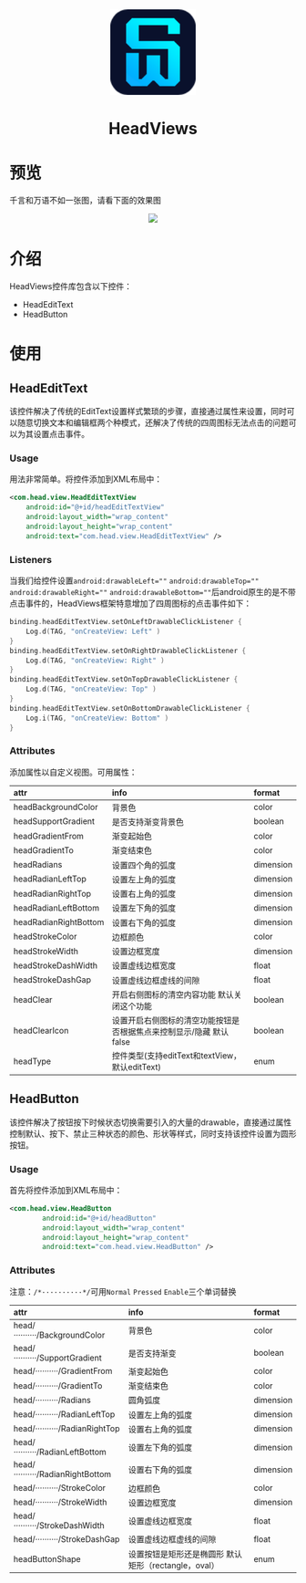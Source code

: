 <div align=center>    
    <img src="https://github.com/headwww/HeadViews/blob/main/app/src/main/res/drawable/app_logo.png" width="150">    
    <center><h1>HeadViews</h1></center> 
</div>

# 预览
千言和万语不如一张图，请看下面的效果图
<div align=center>  
<img src="https://github.com/headwww/HeadViews/blob/main/screenshot/20220609_162323.gif?raw=true">    
</div>

# 介绍
HeadViews控件库包含以下控件： 
- HeadEditText
- HeadButton

# 使用

## HeadEditText

该控件解决了传统的EditText设置样式繁琐的步骤，直接通过属性来设置，同时可以随意切换文本和编辑框两个种模式，还解决了传统的四周图标无法点击的问题可以为其设置点击事件。

### Usage

用法非常简单。将控件添加到XML布局中：
```xml
<com.head.view.HeadEditTextView
    android:id="@+id/headEditTextView"
    android:layout_width="wrap_content"
    android:layout_height="wrap_content"
    android:text="com.head.view.HeadEditTextView" />
```

### Listeners

当我们给控件设置`android:drawableLeft=""` `android:drawableTop=""` `android:drawableRight=""` `android:drawableBottom=""`后android原生的是不带点击事件的，HeadViews框架特意增加了四周图标的点击事件如下：
```kotlin
binding.headEditTextView.setOnLeftDrawableClickListener {
    Log.d(TAG, "onCreateView: Left" )
}
binding.headEditTextView.setOnRightDrawableClickListener {
    Log.d(TAG, "onCreateView: Right" )
}
binding.headEditTextView.setOnTopDrawableClickListener {
    Log.d(TAG, "onCreateView: Top" )
}
binding.headEditTextView.setOnBottomDrawableClickListener {
    Log.i(TAG, "onCreateView: Bottom" )
}
```

### Attributes

添加属性以自定义视图。可用属性：

| attr                  | info                                                         | format    |
| :-------------------- | :----------------------------------------------------------- | :-------- |
| headBackgroundColor   | 背景色                                                       | color     |
| headSupportGradient   | 是否支持渐变背景色                                           | boolean   |
| headGradientFrom      | 渐变起始色                                                   | color     |
| headGradientTo        | 渐变结束色                                                   | color     |
| headRadians           | 设置四个角的弧度                                             | dimension |
| headRadianLeftTop     | 设置左上角的弧度                                             | dimension |
| headRadianRightTop    | 设置右上角的弧度                                             | dimension |
| headRadianLeftBottom  | 设置左下角的弧度                                             | dimension |
| headRadianRightBottom | 设置右下角的弧度                                             | dimension |
| headStrokeColor       | 边框颜色                                                     | color     |
| headStrokeWidth       | 设置边框宽度                                                 | dimension |
| headStrokeDashWidth   | 设置虚线边框宽度                                             | float     |
| headStrokeDashGap     | 设置虚线边框虚线的间隙                                       | float     |
| headClear             | 开启右侧图标的清空内容功能 默认关闭这个功能                  | boolean   |
| headClearIcon         | 设置开启右侧图标的清空功能按钮是否根据焦点来控制显示/隐藏 默认false | boolean   |
| headType              | 控件类型(支持editText和textView，默认editText)               | enum      |

## HeadButton

该控件解决了按钮按下时候状态切换需要引入的大量的drawable，直接通过属性控制默认、按下、禁止三种状态的颜色、形状等样式，同时支持该控件设置为圆形按钮。

### Usage

首先将控件添加到XML布局中：
```xml
<com.head.view.HeadButton
        android:id="@+id/headButton"
        android:layout_width="wrap_content"
        android:layout_height="wrap_content"
        android:text="com.head.view.HeadButton" />
```

### Attributes
注意：`/*··········*/`可用`Normal` `Pressed` `Enable`三个单词替换

| attr                                | info                                                 | format    |
| :---------------------------------- | :--------------------------------------------------- | :-------- |
| head/*··········*/BackgroundColor   | 背景色                                               | color     |
| head/*··········*/SupportGradient   | 是否支持渐变                                         | boolean   |
| head/*··········*/GradientFrom      | 渐变起始色                                           | color     |
| head/*··········*/GradientTo        | 渐变结束色                                           | color     |
| head/*··········*/Radians           | 圆角弧度                                             | dimension |
| head/*··········*/RadianLeftTop     | 设置左上角的弧度                                     | dimension |
| head/*··········*/RadianRightTop    | 设置右上角的弧度                                     | dimension |
| head/*··········*/RadianLeftBottom  | 设置左下角的弧度                                     | dimension |
| head/*··········*/RadianRightBottom | 设置右下角的弧度                                     | dimension |
| head/*··········*/StrokeColor       | 边框颜色                                             | color     |
| head/*··········*/StrokeWidth       | 设置边框宽度                                         | dimension |
| head/*··········*/StrokeDashWidth   | 设置虚线边框宽度                                     | float     |
| head/*··········*/StrokeDashGap     | 设置虚线边框虚线的间隙                               | float     |
| headButtonShape                     | 设置按钮是矩形还是椭圆形 默认矩形（rectangle，oval） | enum      |




